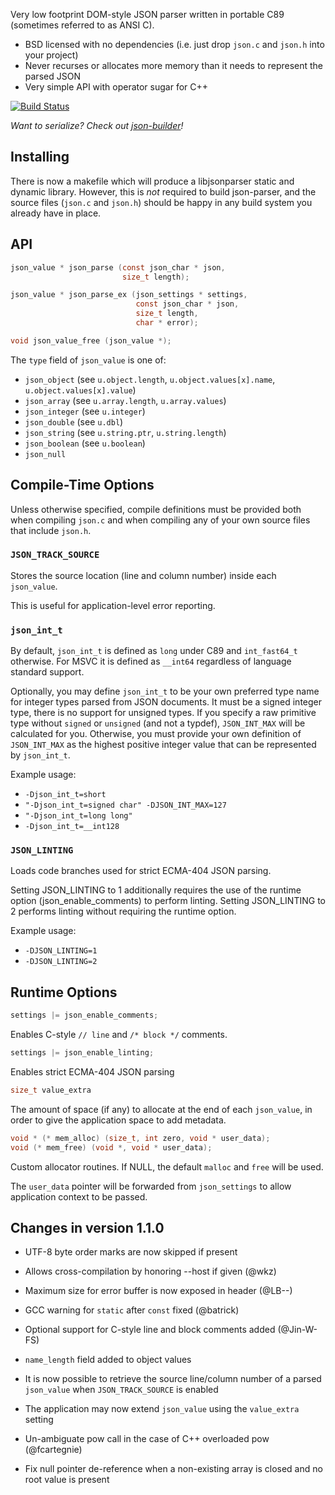 Very low footprint DOM-style JSON parser written in portable C89 (sometimes referred to as ANSI C).

* BSD licensed with no dependencies (i.e. just drop `json.c` and `json.h` into your project)
* Never recurses or allocates more memory than it needs to represent the parsed JSON
* Very simple API with operator sugar for C++

[![Build Status](https://github.com/json-parser/json-parser/actions/workflows/main.yml/badge.svg)](https://github.com/json-parser/json-parser/actions)

_Want to serialize?  Check out [json-builder](https://github.com/json-parser/json-builder)!_

Installing
----------

There is now a makefile which will produce a libjsonparser static and dynamic library.  However, this
is _not_ required to build json-parser, and the source files (`json.c` and `json.h`) should be happy
in any build system you already have in place.


API
---
```c
json_value * json_parse (const json_char * json,
                         size_t length);

json_value * json_parse_ex (json_settings * settings,
                            const json_char * json,
                            size_t length,
                            char * error);

void json_value_free (json_value *);
```
The `type` field of `json_value` is one of:

* `json_object` (see `u.object.length`, `u.object.values[x].name`, `u.object.values[x].value`)
* `json_array` (see `u.array.length`, `u.array.values`)
* `json_integer` (see `u.integer`)
* `json_double` (see `u.dbl`)
* `json_string` (see `u.string.ptr`, `u.string.length`)
* `json_boolean` (see `u.boolean`)
* `json_null`


Compile-Time Options
--------------------
Unless otherwise specified, compile definitions must be provided both when compiling `json.c` and when compiling any of your own source files that include `json.h`.

### `JSON_TRACK_SOURCE`
Stores the source location (line and column number) inside each `json_value`.

This is useful for application-level error reporting.


### `json_int_t`
By default, `json_int_t` is defined as `long` under C89 and `int_fast64_t` otherwise. For MSVC it is defined as `__int64` regardless of language standard support.

Optionally, you may define `json_int_t` to be your own preferred type name for integer types parsed from JSON documents. It must be a signed integer type, there is no support for unsigned types. If you specify a raw primitive type without `signed` or `unsigned` (and not a typdef), `JSON_INT_MAX` will be calculated for you. Otherwise, you must provide your own definition of `JSON_INT_MAX` as the highest positive integer value that can be represented by `json_int_t`.

Example usage:
* `-Djson_int_t=short`
* `"-Djson_int_t=signed char" -DJSON_INT_MAX=127`
* `"-Djson_int_t=long long"`
* `-Djson_int_t=__int128`

### `JSON_LINTING`
Loads code branches used for strict ECMA-404 JSON parsing.

Setting JSON_LINTING to 1 additionally requires the use of the runtime option (json_enable_comments) to perform linting.
Setting JSON_LINTING to 2 performs linting without requiring the runtime option.

Example usage:
* `-DJSON_LINTING=1`
* `-DJSON_LINTING=2`


Runtime Options
---------------
```c
settings |= json_enable_comments;
```
Enables C-style `// line` and `/* block */` comments.
```c
settings |= json_enable_linting;
```
Enables strict ECMA-404 JSON parsing
```c
size_t value_extra
```
The amount of space (if any) to allocate at the end of each `json_value`, in
order to give the application space to add metadata.
```c
void * (* mem_alloc) (size_t, int zero, void * user_data);
void (* mem_free) (void *, void * user_data);
```
Custom allocator routines.  If NULL, the default `malloc` and `free` will be used.

The `user_data` pointer will be forwarded from `json_settings` to allow application
context to be passed.


Changes in version 1.1.0
------------------------

* UTF-8 byte order marks are now skipped if present

* Allows cross-compilation by honoring --host if given (@wkz)

* Maximum size for error buffer is now exposed in header (@LB--)

* GCC warning for `static` after `const` fixed (@batrick)

* Optional support for C-style line and block comments added (@Jin-W-FS)

* `name_length` field added to object values

* It is now possible to retrieve the source line/column number of a parsed `json_value` when `JSON_TRACK_SOURCE` is enabled

* The application may now extend `json_value` using the `value_extra` setting

* Un-ambiguate pow call in the case of C++ overloaded pow (@fcartegnie)

* Fix null pointer de-reference when a non-existing array is closed and no root value is present
